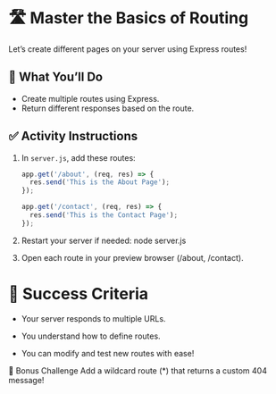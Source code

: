 # 🛣️ Master the Basics of Routing

Let’s create different pages on your server using Express routes!

## 🔧 What You’ll Do

- Create multiple routes using Express.
- Return different responses based on the route.

## ✅ Activity Instructions

1. In `server.js`, add these routes:

   ```js
   app.get('/about', (req, res) => {
     res.send('This is the About Page');
   });

   app.get('/contact', (req, res) => {
     res.send('This is the Contact Page');
   });

   ```

2. Restart your server if needed: node server.js

3. Open each route in your preview browser (/about, /contact).

# 🎯 Success Criteria

* Your server responds to multiple URLs.

* You understand how to define routes.

* You can modify and test new routes with ease!

🧠 Bonus Challenge
Add a wildcard route (*) that returns a custom 404 message!
